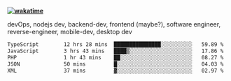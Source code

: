 **[![wakatime](https://wakatime.com/badge/user/87646243-158a-4241-a3cb-668e1fa2dbb8.svg)](https://wakatime.com/@87646243-158a-4241-a3cb-668e1fa2dbb8?style=plastic)**


devOps, nodejs dev, backend-dev, frontend (maybe?), software engineer, reverse-engineer, mobile-dev, desktop dev

<!--START_SECTION:waka-->

```txt
TypeScript        12 hrs 28 mins  ███████████████░░░░░░░░░░   59.89 %
JavaScript        3 hrs 43 mins   ████▒░░░░░░░░░░░░░░░░░░░░   17.86 %
PHP               1 hr 43 mins    ██░░░░░░░░░░░░░░░░░░░░░░░   08.27 %
JSON              50 mins         █░░░░░░░░░░░░░░░░░░░░░░░░   04.03 %
XML               37 mins         ▓░░░░░░░░░░░░░░░░░░░░░░░░   02.97 %
```

<!--END_SECTION:waka-->
